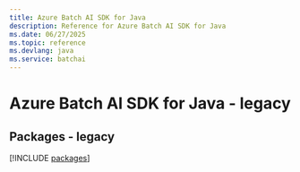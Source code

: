 ```yaml
---
title: Azure Batch AI SDK for Java
description: Reference for Azure Batch AI SDK for Java
ms.date: 06/27/2025
ms.topic: reference
ms.devlang: java
ms.service: batchai
---
```

# Azure Batch AI SDK for Java - legacy
## Packages - legacy
[!INCLUDE [packages](batch-ai-index.md)]